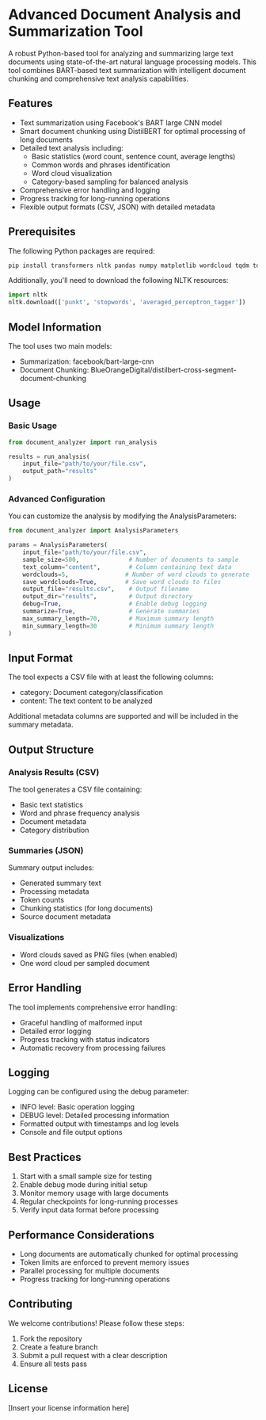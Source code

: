 # Advanced Document Analysis and Summarization Tool

A robust Python-based tool for analyzing and summarizing large text documents using state-of-the-art natural language processing models. This tool combines BART-based text summarization with intelligent document chunking and comprehensive text analysis capabilities.

## Features

- Text summarization using Facebook's BART large CNN model
- Smart document chunking using DistilBERT for optimal processing of long documents
- Detailed text analysis including:
  - Basic statistics (word count, sentence count, average lengths)
  - Common words and phrases identification
  - Word cloud visualization
  - Category-based sampling for balanced analysis
- Comprehensive error handling and logging
- Progress tracking for long-running operations
- Flexible output formats (CSV, JSON) with detailed metadata

## Prerequisites

The following Python packages are required:

```bash
pip install transformers nltk pandas numpy matplotlib wordcloud tqdm torch
```

Additionally, you'll need to download the following NLTK resources:

```python
import nltk
nltk.download(['punkt', 'stopwords', 'averaged_perceptron_tagger'])
```

## Model Information

The tool uses two main models:
- Summarization: facebook/bart-large-cnn
- Document Chunking: BlueOrangeDigital/distilbert-cross-segment-document-chunking

## Usage

### Basic Usage

```python
from document_analyzer import run_analysis

results = run_analysis(
    input_file="path/to/your/file.csv",
    output_path="results"
)
```

### Advanced Configuration

You can customize the analysis by modifying the AnalysisParameters:

```python
from document_analyzer import AnalysisParameters

params = AnalysisParameters(
    input_file="path/to/your/file.csv",
    sample_size=500,              # Number of documents to sample
    text_column="content",        # Column containing text data
    wordclouds=5,                # Number of word clouds to generate
    save_wordclouds=True,        # Save word clouds to files
    output_file="results.csv",    # Output filename
    output_dir="results",         # Output directory
    debug=True,                   # Enable debug logging
    summarize=True,               # Generate summaries
    max_summary_length=70,        # Maximum summary length
    min_summary_length=30         # Minimum summary length
)
```

## Input Format

The tool expects a CSV file with at least the following columns:
- category: Document category/classification
- content: The text content to be analyzed

Additional metadata columns are supported and will be included in the summary metadata.

## Output Structure

### Analysis Results (CSV)
The tool generates a CSV file containing:
- Basic text statistics
- Word and phrase frequency analysis
- Document metadata
- Category distribution

### Summaries (JSON)
Summary output includes:
- Generated summary text
- Processing metadata
- Token counts
- Chunking statistics (for long documents)
- Source document metadata

### Visualizations
- Word clouds saved as PNG files (when enabled)
- One word cloud per sampled document

## Error Handling

The tool implements comprehensive error handling:
- Graceful handling of malformed input
- Detailed error logging
- Progress tracking with status indicators
- Automatic recovery from processing failures

## Logging

Logging can be configured using the debug parameter:
- INFO level: Basic operation logging
- DEBUG level: Detailed processing information
- Formatted output with timestamps and log levels
- Console and file output options

## Best Practices

1. Start with a small sample size for testing
2. Enable debug mode during initial setup
3. Monitor memory usage with large documents
4. Regular checkpoints for long-running processes
5. Verify input data format before processing

## Performance Considerations

- Long documents are automatically chunked for optimal processing
- Token limits are enforced to prevent memory issues
- Parallel processing for multiple documents
- Progress tracking for long-running operations

## Contributing

We welcome contributions! Please follow these steps:
1. Fork the repository
2. Create a feature branch
3. Submit a pull request with a clear description
4. Ensure all tests pass

## License

[Insert your license information here]
